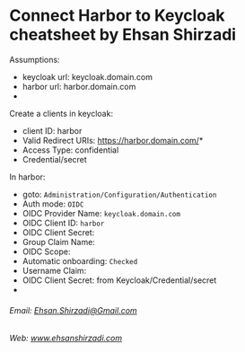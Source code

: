 # Connect Harbor to Keycloak cheatsheet by Ehsan Shirzadi

Assumptions:
- keycloak url: keycloak.domain.com
- harbor url: harbor.domain.com
- 
Create a clients in keycloak:
- client ID: harbor
- Valid Redirect URIs: https://harbor.domain.com/*
- Access Type: confidential
- Credential/secret

In harbor:
- goto: `Administration/Configuration/Authentication`
- Auth mode: `OIDC`
- OIDC Provider Name: `keycloak.domain.com`
- OIDC Client ID: `harbor`
- OIDC Client Secret: 
- Group Claim Name:
- OIDC Scope: 
- Automatic onboarding: `Checked`
- Username Claim: 
- OIDC Client Secret: from Keycloak/Credential/secret
- 
###### Email: Ehsan.Shirzadi@Gmail.com
###### Web: www.ehsanshirzadi.com
